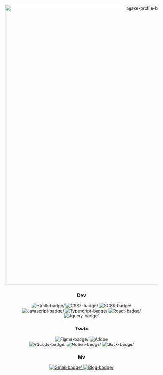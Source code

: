 <div align="center">
  <img width="925" alt="agaxe-profile-banner" src="https://user-images.githubusercontent.com/54921653/122946610-7971b080-d3b4-11eb-8995-b865d32dfbf7.png">
</div>

<div align="center">
  <h3>Dev</h3>
  <div>
    <img src="https://img.shields.io/badge/Html5-E34F26?style=flat&logo=Html5&logoColor=white" alt=Html5-badge/>
    <img src="https://img.shields.io/badge/CSS3-1572B6?style=flat&logo=CSS3&logoColor=white" alt=CSS3-badge/>
    <img src="https://img.shields.io/badge/SCSS-CC6699?style=flat&logo=Sass&logoColor=white" alt=SCSS-badge/>
  </div>
  <div>
    <img src="https://img.shields.io/badge/Javascript-F7DF1E?style=flat&logo=Javascript&logoColor=white" alt=Javascript-badge/>
    <img src="https://img.shields.io/badge/Typescript-3178C6?style=flat&logo=Typescript&logoColor=white" alt=Typescript-badge/>
    <img src="https://img.shields.io/badge/React-61DAFB?style=flat&logo=React&logoColor=white" alt=React-badge/>
    <img src="https://img.shields.io/badge/Jquery-0769AD?style=flat&logo=Jquery&logoColor=white" alt=Jquery-badge/>
  </div>
</div>

<div align="center">
  <h3>Tools</h3>
  <div>
    <img src="https://img.shields.io/badge/Figma-F24E1E?style=flat&logo=Figma&logoColor=white" alt=Figma-badge/>
    <img src="https://img.shields.io/badge/Adobe%20Photoshop-31A8FF?style=flat&logo=Adobe%20Photoshop&logoColor=white" alt=Adobe Photoshop-badge/>
  </div>
  <div>
    <img src="https://img.shields.io/badge/VScode-007ACC?style=flat&logo=Visual%20Studio%20Code&logoColor=white" alt=VScode-badge/>
    <img src="https://img.shields.io/badge/Notion-000000?style=flat&logo=Notion&logoColor=white" alt=Notion-badge/>
    <img src="https://img.shields.io/badge/Slack-4A154B?style=flat&logo=Slack&logoColor=white" alt=Slack-badge/>
  </div>
</div>
  
<div align="center">
  <h3>My</h3> 
  <div>
    <a href="mailto:agaxe.dev@gmail.com">
      <img src="https://img.shields.io/badge/Gmail-EA4335?style=flat&logo=Gmail&logoColor=white" alt=Gmail-badge/>
    </a>
    <!-- <a href="https://agaxe.github.io/portfolio">
      <img src="https://img.shields.io/badge/Portfolio-2577F0?style=flat&logo=Macy%E2%80%99s&logoColor=white" alt=Portfolio-badge/>
    </a> -->
    <a href="https://blog-agaxe.vercel.app" target="_blank">
      <img src="https://img.shields.io/badge/Blog-333333?style=flat&logo=Bitdefender&logoColor=white" alt=Blog-badge/>
    </a> 
  </div>
</div>

